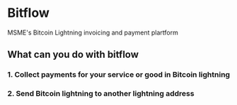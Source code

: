 # Bitflow
MSME's Bitcoin Lightning invoicing and payment plartform

## What can you do with bitflow
### 1. Collect payments for your service or good in Bitcoin lightning
### 2. Send Bitcoin lightning to another lightning address

